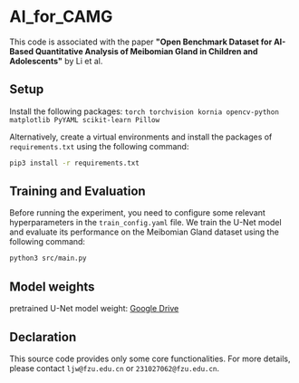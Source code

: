 # AI_for_CAMG

This code is associated with the paper **"Open Benchmark Dataset for AI-Based Quantitative Analysis of Meibomian Gland in Children and Adolescents"** by Li et al.

## Setup
Install the following packages: `torch torchvision kornia opencv-python matplotlib PyYAML scikit-learn Pillow`

Alternatively, create a virtual environments and install the packages of `requirements.txt` using the following command:
```bash
pip3 install -r requirements.txt
```

## Training and Evaluation
Before running the experiment, you need to configure some relevant hyperparameters in the `train_config.yaml` file.
We train the U-Net model and evaluate its performance on the Meibomian Gland dataset using the following command:
```bash
python3 src/main.py
```

## Model weights 
pretrained U-Net model weight: [Google Drive](https://drive.google.com/file/d/1cRIhSaQlnTIXvYYlpFRWrVxf1Q_N4mgg/view?usp=drive_link)

## Declaration
This source code provides only some core functionalities. For more details, please contact `ljw@fzu.edu.cn` or `231027062@fzu.edu.cn`.

